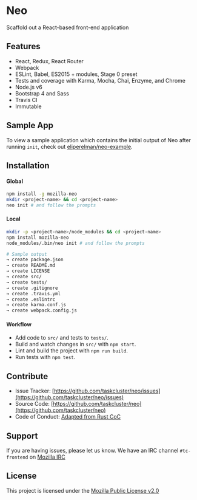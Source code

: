 # Neo

Scaffold out a React-based front-end application

## Features

- React, Redux, React Router
- Webpack
- ESLint, Babel, ES2015 + modules, Stage 0 preset
- Tests and coverage with Karma, Mocha, Chai, Enzyme, and Chrome
- Node.js v6
- Bootstrap 4 and Sass
- Travis CI
- Immutable

## Sample App

To view a sample application which contains the initial output of Neo after
running `init`, check out [eliperelman/neo-example](https://github.com/eliperelman/neo-example).

## Installation

#### Global

```bash
npm install -g mozilla-neo
mkdir <project-name> && cd <project-name>
neo init # and follow the prompts
```

#### Local

```bash
mkdir -p <project-name>/node_modules && cd <project-name>
npm install mozilla-neo
node_modules/.bin/neo init # and follow the prompts
```

```bash
# Sample output
→ create package.json
→ create README.md
→ create LICENSE
→ create src/
→ create tests/
→ create .gitignore
→ create .travis.yml
→ create .eslintrc
→ create karma.conf.js
→ create webpack.config.js
```

#### Workflow

- Add code to `src/` and tests to `tests/`.
- Build and watch changes in `src/` with `npm start`.
- Lint and build the project with `npm run build`.
- Run tests with `npm test`.

## Contribute

- Issue Tracker: [https://github.com/taskcluster/neo/issues](https://github.com/taskcluster/neo/issues)
- Source Code: [https://github.com/taskcluster/neo](https://github.com/taskcluster/neo)
- Code of Conduct: [Adapted from Rust CoC](https://www.rust-lang.org/conduct.html)

## Support

If you are having issues, please let us know.
We have an IRC channel `#tc-frontend` on [Mozilla IRC](https://wiki.mozilla.org/IRC)


## License

This project is licensed under the [Mozilla Public License v2.0](https://github.com/taskcluster/neo/blob/master/LICENSE)
